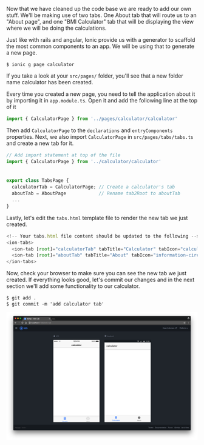 Now that we have cleaned up the code base we are ready to add our own stuff. We'll be making use of two tabs. One About tab that will route us to an "About page", and one "BMI Calculator" tab that will be displaying the view where we will be doing the calculations.

Just like with rails and angular, Ionic provide us with a generator to scaffold the most common components to an app. We will be using that to generate a new page.

```shell
$ ionic g page calculator
```

If you take a look at your `src/pages/` folder, you'll see that a new folder name calculator has been created.

Every time you created a new page, you need to tell the application about it by importing it in `app.module.ts`. Open it and add the following line at the top of it

```javascript
import { CalculatorPage } from '../pages/calculator/calculator'
```

Then add `CalculatorPage` to the `declarations` and `entryComponents` properties. Next, we also import `CalculatorPage` in `src/pages/tabs/tabs.ts` and create a new tab for it.

```javascript
// Add import statement at top of the file
import { CalculatorPage } from '../calculator/calculator'


export class TabsPage {
  calculatorTab = CalculatorPage; // Create a calculator's tab
  aboutTab = AboutPage            // Rename tab2Root to aboutTab
  ...
}
```

Lastly, let's edit the `tabs.html` template file to render the new tab we just created.

```javascript
<!-- Your tabs.html file content should be updated to the following -->
<ion-tabs>
  <ion-tab [root]="calculatorTab" tabTitle="Calculator" tabIcon="calculator"></ion-tab>
  <ion-tab [root]="aboutTab" tabTitle="About" tabIcon="information-circle"></ion-tab>
</ion-tabs>
```

Now, check your browser to make sure you can see the new tab we just created. If everything looks good, let's commit our changes and in the next section we'll add some functionality to our calculator.

```shell
$ git add .
$ git commit -m 'add calculator tab'
```

![Calculator Page](/images/bmi-add-calculator-tab.png)